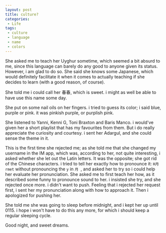 ```yaml
---
layout: post
title: culture?
categories:
 - Life
tags:
 - culture
 - language
 - name
 - colors
---
```


She asked me to teach her Uyghur sometime, which seemed a bit absurd to
me, since this language can barely do any good to anyone given its
status. However, i am glad to do so. She said she knows some Japanese,
which would definitely facilitate it when it comes to actually teaching
if she decides to learn (with a good reason, of course).

She told me i could call her 春春, which is sweet. i might as well be
able to have use this name some day. 

She put on some nail oils on her fingers. i tried to guess its color; i
said blue, purple or pink. it was pinkish purple, or purplish pink. 

She listened to Yanni, Kenni G, Toni Braxton and Baris Manco. i would've
given her a short playlist that has my favourites from them. But i do
really appreciate the curiosity and courtesy. i sent her Adargul, and
she could sense the theme in it.

This is the first time she rejected me; as she told me that she changed
my username in the IM app, which was, according to her, not quite
interesting, i asked whether she let out the Latin letters. It was the
opposite; she got rid of the Chinese characters. i tried to tell her
exactly how to pronounce it: `H月rmet` without pronouncing the `y` in `月
`, and asked her to try so i could help her evaluate her
pronunciation. She asked me to first teach her how, as it described some
funny to pronounce sound to her. i insisted she try, and she rejected
once more. i didn't want to push. Feeling that i rejected her request
first, i sent her my pronunciation along with how to approach it. Then i
apologized for pushing her.

She told me she was going to sleep before midnight, and i kept her up
until 0115. i hope i won't have to do this any more, for which i should
keep a regular sleeping cycle.

Good night, and sweet dreams. 
